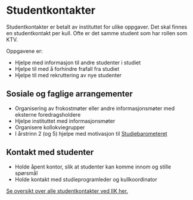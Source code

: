 # Studentkontakter

Studentkontakter er betalt av instituttet for ulike oppgaver. Det skal finnes en studentkontakt per kull.
Ofte er det samme student som har rollen som KTV.

Oppgavene er:

* Hjelpe med informasjon til andre studenter i studiet
* Hjelpe til med å forhindre frafall fra studiet
* Hjelpe til med rekruttering av nye studenter


## Sosiale og faglige arrangementer

* Organisering av frokostmøter eller andre informasjonsmøter med eksterne foredragsholdere
* Hjelpe instituttet med informasjonsmøter
* Organisere kollokviegrupper
* I årstrinn 2 (og 5) hjelpe med motivasjon til [Studiebarometeret](https://studiebarometeret.no)


## Kontakt med studenter

* Holde åpent kontor, slik at studenter kan komme innom og stille spørsmål
* Holde kontakt med studieprogramleder og kullkoordinator

[Se oversikt over alle studentkontakter ved IIK her.](https://edu.iik.ntnu.no/studenter.html)  
